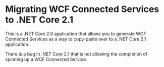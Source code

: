 # Migrating WCF Connected Services to .NET Core 2.1

This is a .NET Core 2.0 application that allows you to generate WCF Connected Services as a way to copy-paste over to a .NET Core 2.1 application.

There is a bug in .NET Core 2.1 that is not allowing the completion of spinning up a WCF Connected Service.
